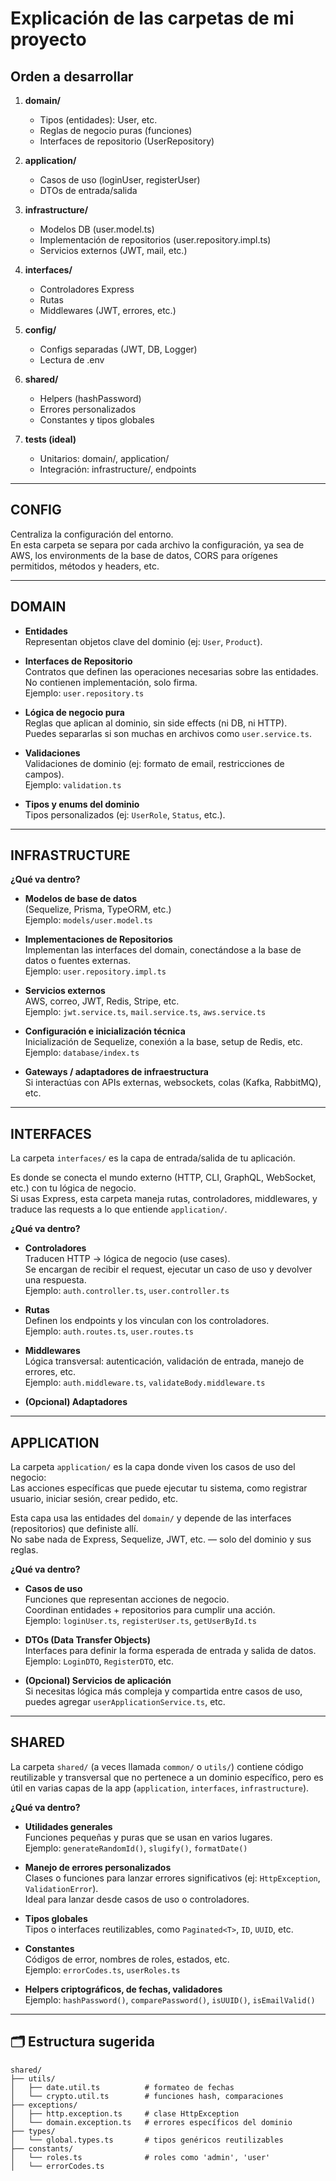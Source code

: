 # Explicación de las carpetas de mi proyecto

## Orden a desarrollar

1. **domain/**
   - Tipos (entidades): User, etc.
   - Reglas de negocio puras (funciones)
   - Interfaces de repositorio (UserRepository)

2. **application/**
   - Casos de uso (loginUser, registerUser)
   - DTOs de entrada/salida

3. **infrastructure/**
   - Modelos DB (user.model.ts)
   - Implementación de repositorios (user.repository.impl.ts)
   - Servicios externos (JWT, mail, etc.)

4. **interfaces/**
   - Controladores Express
   - Rutas
   - Middlewares (JWT, errores, etc.)

5. **config/**
   - Configs separadas (JWT, DB, Logger)
   - Lectura de .env

6. **shared/**
   - Helpers (hashPassword)
   - Errores personalizados
   - Constantes y tipos globales

7. **tests (ideal)**
   - Unitarios: domain/, application/
   - Integración: infrastructure/, endpoints

---

## CONFIG

Centraliza la configuración del entorno.  
En esta carpeta se separa por cada archivo la configuración, ya sea de AWS, los environments de la base de datos, CORS para orígenes permitidos, métodos y headers, etc.

---

## DOMAIN

- **Entidades**  
  Representan objetos clave del dominio (ej: `User`, `Product`).

- **Interfaces de Repositorio**  
  Contratos que definen las operaciones necesarias sobre las entidades.  
  No contienen implementación, solo firma.  
  Ejemplo: `user.repository.ts`

- **Lógica de negocio pura**  
  Reglas que aplican al dominio, sin side effects (ni DB, ni HTTP).  
  Puedes separarlas si son muchas en archivos como `user.service.ts`.

- **Validaciones**  
  Validaciones de dominio (ej: formato de email, restricciones de campos).  
  Ejemplo: `validation.ts`

- **Tipos y enums del dominio**  
  Tipos personalizados (ej: `UserRole`, `Status`, etc.).

---

## INFRASTRUCTURE

**¿Qué va dentro?**

- **Modelos de base de datos**  
  (Sequelize, Prisma, TypeORM, etc.)  
  Ejemplo: `models/user.model.ts`

- **Implementaciones de Repositorios**  
  Implementan las interfaces del domain, conectándose a la base de datos o fuentes externas.  
  Ejemplo: `user.repository.impl.ts`

- **Servicios externos**  
  AWS, correo, JWT, Redis, Stripe, etc.  
  Ejemplo: `jwt.service.ts`, `mail.service.ts`, `aws.service.ts`

- **Configuración e inicialización técnica**  
  Inicialización de Sequelize, conexión a la base, setup de Redis, etc.  
  Ejemplo: `database/index.ts`

- **Gateways / adaptadores de infraestructura**  
  Si interactúas con APIs externas, websockets, colas (Kafka, RabbitMQ), etc.

---

## INTERFACES

La carpeta `interfaces/` es la capa de entrada/salida de tu aplicación.

Es donde se conecta el mundo externo (HTTP, CLI, GraphQL, WebSocket, etc.) con tu lógica de negocio.  
Si usas Express, esta carpeta maneja rutas, controladores, middlewares, y traduce las requests a lo que entiende `application/`.

**¿Qué va dentro?**

- **Controladores**  
  Traducen HTTP → lógica de negocio (use cases).  
  Se encargan de recibir el request, ejecutar un caso de uso y devolver una respuesta.  
  Ejemplo: `auth.controller.ts`, `user.controller.ts`

- **Rutas**  
  Definen los endpoints y los vinculan con los controladores.  
  Ejemplo: `auth.routes.ts`, `user.routes.ts`

- **Middlewares**  
  Lógica transversal: autenticación, validación de entrada, manejo de errores, etc.  
  Ejemplo: `auth.middleware.ts`, `validateBody.middleware.ts`

- **(Opcional) Adaptadores**

---

## APPLICATION

La carpeta `application/` es la capa donde viven los casos de uso del negocio:  
Las acciones específicas que puede ejecutar tu sistema, como registrar usuario, iniciar sesión, crear pedido, etc.

Esta capa usa las entidades del `domain/` y depende de las interfaces (repositorios) que definiste allí.  
No sabe nada de Express, Sequelize, JWT, etc. — solo del dominio y sus reglas.

**¿Qué va dentro?**

- **Casos de uso**  
  Funciones que representan acciones de negocio.  
  Coordinan entidades + repositorios para cumplir una acción.  
  Ejemplo: `loginUser.ts`, `registerUser.ts`, `getUserById.ts`

- **DTOs (Data Transfer Objects)**  
  Interfaces para definir la forma esperada de entrada y salida de datos.  
  Ejemplo: `LoginDTO`, `RegisterDTO`, etc.

- **(Opcional) Servicios de aplicación**  
  Si necesitas lógica más compleja y compartida entre casos de uso, puedes agregar `userApplicationService.ts`, etc.

---

## SHARED

La carpeta `shared/` (a veces llamada `common/` o `utils/`) contiene código reutilizable y transversal que no pertenece a un dominio específico, pero es útil en varias capas de la app (`application`, `interfaces`, `infrastructure`).

**¿Qué va dentro?**

- **Utilidades generales**  
  Funciones pequeñas y puras que se usan en varios lugares.  
  Ejemplo: `generateRandomId()`, `slugify()`, `formatDate()`

- **Manejo de errores personalizados**  
  Clases o funciones para lanzar errores significativos (ej: `HttpException`, `ValidationError`).  
  Ideal para lanzar desde casos de uso o controladores.

- **Tipos globales**  
  Tipos o interfaces reutilizables, como `Paginated<T>`, `ID`, `UUID`, etc.

- **Constantes**  
  Códigos de error, nombres de roles, estados, etc.  
  Ejemplo: `errorCodes.ts`, `userRoles.ts`

- **Helpers criptográficos, de fechas, validadores**  
  Ejemplo: `hashPassword()`, `comparePassword()`, `isUUID()`, `isEmailValid()`

---

## 🗂️ Estructura sugerida

```plaintext
shared/
├── utils/
│   ├── date.util.ts          # formateo de fechas
│   └── crypto.util.ts        # funciones hash, comparaciones
├── exceptions/
│   ├── http.exception.ts     # clase HttpException
│   └── domain.exception.ts   # errores específicos del dominio
├── types/
│   └── global.types.ts       # tipos genéricos reutilizables
├── constants/
│   └── roles.ts              # roles como 'admin', 'user'
│   └── errorCodes.ts
